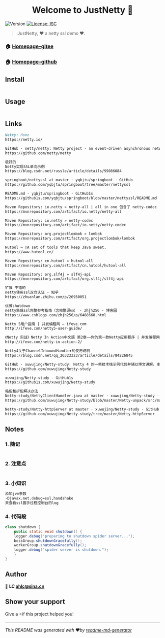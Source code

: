 <h1 align="center">Welcome to JustNetty 👋</h1>
<p>
  <img alt="Version" src="https://img.shields.io/badge/version-1.0.0-blue.svg?cacheSeconds=2592000" />
  <a href="#" target="_blank">
    <img alt="License: ISC" src="https://img.shields.io/badge/License-ISC-yellow.svg" />
  </a>
</p>

> JustNetty, ❤ a netty ssl demo ❤.

### 🏠 [Homepage-gitee](https://gitee.com/ahviplc/JustNetty)

### 🏠 [Homepage-github](https://github.com/ahviplc/JustNetty)

## Install

```markdown

```

## Usage

```sh

```

## Links

```markdown
Netty: Home
https://netty.io/

GitHub - netty/netty: Netty project - an event-driven asynchronous network application framework
https://github.com/netty/netty

极好的
Netty实现SSL单向示例
https://blog.csdn.net/russle/article/details/99086684

springboot/nettyssl at master · yqbjtu/springboot · GitHub
https://github.com/yqbjtu/springboot/tree/master/nettyssl

README.md - yqbjtu/springboot - GitHub1s
https://github1s.com/yqbjtu/springboot/blob/master/nettyssl/README.md

Maven Repository: io.netty » netty-all | all in one 包含了 netty-codec
https://mvnrepository.com/artifact/io.netty/netty-all

Maven Repository: io.netty » netty-codec
https://mvnrepository.com/artifact/io.netty/netty-codec

Maven Repository: org.projectlombok » lombok
https://mvnrepository.com/artifact/org.projectlombok/lombok

Hutool — 🍬A set of tools that keep Java sweet.
https://www.hutool.cn/

Maven Repository: cn.hutool » hutool-all
https://mvnrepository.com/artifact/cn.hutool/hutool-all

Maven Repository: org.slf4j » slf4j-api
https://mvnrepository.com/artifact/org.slf4j/slf4j-api

扩展 不错的
netty使用ssl双向认证 - 知乎
https://zhuanlan.zhihu.com/p/26950051

优雅shutdown
netty集成ssl完整参考指南（含完整源码） - zhjh256 - 博客园
https://www.cnblogs.com/zhjh256/p/6488668.html

Netty 5用户指南 | 并发编程网 – ifeve.com
http://ifeve.com/netty5-user-guide/

《Netty 实战》Netty In Action中文版 第2章——你的第一款Netty应用程序 | 并发编程网 – ifeve.com
http://ifeve.com/netty-in-action-2/

Netty4关于ChannelInboundHandler的使用说明
https://blog.csdn.net/qq_26323323/article/details/84226845

GitHub - xuwujing/Netty-study: Netty 4 的一些技术栈示例代码并辅以博文讲解。主要包括入门的demo，粘包和拆包解决办法，心跳测试，http服务的实现，client重连机制，TCP滑动窗口、protobuf协议传输等相关技术。
https://github.com/xuwujing/Netty-study

xuwujing/Netty-study - GitHub1s
https://github1s.com/xuwujing/Netty-study

粘包和拆包解决办法
Netty-study/NettyClientHandler.java at master · xuwujing/Netty-study · GitHub
https://github.com/xuwujing/Netty-study/blob/master/Netty-unpack/src/main/java/com/pancm/netty/client/NettyClientHandler.java

Netty-study/Netty-httpServer at master · xuwujing/Netty-study · GitHub
https://github.com/xuwujing/Netty-study/tree/master/Netty-httpServer
```

## Notes

### 1. 随记

```markdown

```

### 2. 注意点

```markdown

```

### 3. 小知识

```markdown
添加jvm参数 
-Djavax.net.debug=ssl,handshake 
来查看ssl握手过程控制台的log
```

### 4. 代码段

```java
class shutdown {
	public static void shutdown() {  
    logger.debug("preparing to shutdown spider server...");
    bossGroup.shutdownGracefully();
    workerGroup.shutdownGracefully();  
    logger.debug("spider server is shutdown.");
    }
}
```

## Author

👤 **LC ahlc@sina.cn**

## Show your support

Give a ⭐️if this project helped you!

***

_This README was generated with ❤️by
[readme-md-generator](https://github.com/kefranabg/readme-md-generator)_
